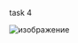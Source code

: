 
task 4


![изображение](https://user-images.githubusercontent.com/122612295/216580383-a334cc3a-4996-462d-a9f0-9d7a664a48e0.png)

